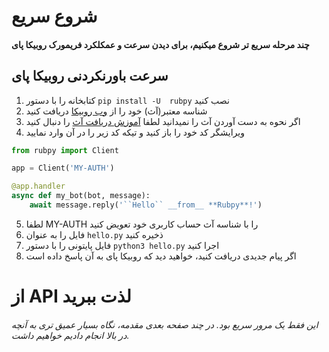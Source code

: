 # شروع سریع
#### چند مرحله سریع تر شروع میکنیم، برای دیدن سرعت و عمکلکرد فریمورک روبیکا پای


## سرعت باورنکردنی روبیکا پای

1. کتابخانه را با دستور ```pip install -U  rubpy``` نصب کنید
2. شناسه معتبر(آث) خود را از [وب روبیکا](https://web.rubika.ir/ "وب روبیکا") دریافت کنید
3. اگر نحوه به دست آوردن آث را نمیدانید لطفا [آموزش دریافت آث](link) را دنبال کنید 
4. ویرایشگر کد خود را باز کنید و تیکه کد زیر را در آن وارد نمایید
```python
from rubpy import Client

app = Client('MY-AUTH')

@app.handler
async def my_bot(bot, message):
    await message.reply('``Hello`` __from__ **Rubpy**!')
```
5. لطفا MY-AUTH را با شناسه آث حساب کاربری خود تعویض کنید
6. فایل را به عنوان ```hello.py``` ذخیره کنید
7. فایل پایتونی را با دستور ```python3 hello.py``` اجرا کنید
8. اگر پیام جدیدی دریافت کنید، خواهید دید که روبیکا پای به آن پاسخ داده است

# از API لذت ببرید
###### این فقط یک مرور سریع بود. در چند صفحه بعدی مقدمه، نگاه بسیار عمیق تری به آنچه در بالا انجام دادیم خواهیم داشت.